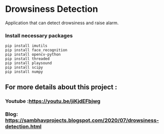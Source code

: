 # Drowsiness Detection

Application that can detect drowsiness and raise alarm.

### Install necessary packages

	pip install imutils
	pip install face_recognition
	pip install opencv-python
	pip install threaded
	pip install playsound
	pip install scipy
	pip install numpy


## For more details about this project :

### Youtube :https://youtu.be/jiKjdEFbjwg

### Blog: https://sambhavprojects.blogspot.com/2020/07/drowsiness-detection.html